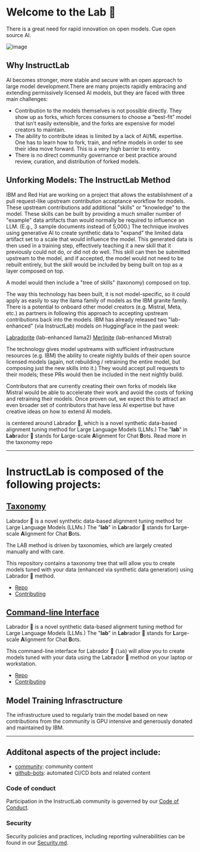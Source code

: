 # Welcome to the Lab 🔬
There is a great need for rapid innovation on open models.
Cue open source AI. 

![image](https://github.com/instruct-lab/community/assets/85503753/25fcefc7-a7ac-4511-90df-dc397ba741d5)

## Why InstructLab
AI becomes stronger, more stable and secure with an open approach to large model development.There are many projects rapidly embracing and extending permissively licensed AI models, but they are faced with three main challenges:
* Contribution to the models themselves is not possible directly.  They show up as forks, which forces consumers to choose a “best-fit” model that isn’t easily extensible, and the forks are expensive for model creators to maintain.
* The ability to contribute ideas is limited by a lack of AI/ML expertise.  One has to learn how to fork, train, and refine models in order to see their idea move forward.  This is a very high barrier to entry.
* There is no direct community governance or best practice around review, curation, and distribution of forked models.

## Unforking Models: The InstructLab Method
IBM and Red Hat are working on a project that allows the establishment of a pull request-like upstream contribution acceptance workflow for models. These upstream contributions add additional "skills" or "knowledge" to the model. These skills can be built by providing a much smaller number of "example" data artifacts than would normally be required to influence an LLM. (E.g., 3 sample documents instead of 5,000.) The technique involves using generative AI to create synthetic data to "expand" the limited data artifact set to a scale that would influence the model. This generated data is then used in a training step, effectively teaching it a new skill that it previously could not do, or did not do well.  This skill can then be submitted upstream to the model, and if accepted, the model would not need to be rebuilt entirely, but the skill would be included by being built on top as a layer composed on top.

A model would then include a "tree of skills" (taxonomy) composed on top.

The way this technology has been built, it is not model-specific, so it could apply as easily to say the llama family of models as the IBM granite family. There is a potential to onboard other model creators (e.g. Mistral, Meta, etc.) as partners in following this approach to accepting upstream contributions back into the models. IBM has already released two "lab-enhanced" (via InstructLab) models on HuggingFace in the past week:

[Labradorite](https://huggingface.co/ibm/labradorite-13b) (lab-enhanced llama2)
[Merlinite](https://huggingface.co/ibm/merlinite-7b) (lab-enhanced Mistral)

The technology gives model upstreams with sufficient infrastructure resources (e.g. IBM) the ability to create nightly builds of their open source licensed models (again, not rebuilding / retraining the entire model, but composing just the new skills into it.) They would accept pull requests to their models; these PRs would then be included in the next nightly build.

Contributors that are currently creating their own forks of models like Mistral would be able to accelerate their work and avoid the costs of forking and retraining their models.  Once proven out, we expect this to attract an even broader set of contributors that have less AI expertise but have creative ideas on how to extend AI models.





















is centered around Labrador 🐶, which is a novel synthetic data-based alignment tuning method for Large 
Language Models (LLMs.) The "**lab**" in **Lab**rador 🐶 stands for **L**arge-scale **A**lignment for Chat **B**ots.
Read more in the taxonomy repo

---

# InstructLab is composed of the following projects:

## [Taxonomy](https://github.com/instruct-lab/taxonomy)

Labrador 🐶 is a novel synthetic data-based alignment tuning method for Large 
Language Models (LLMs.) The "**lab**" in **Lab**rador 🐶 stands for **L**arge-scale **A**lignment for Chat **B**ots.

The LAB method is driven by taxonomies, which are largely created manually and with care.

This repository contains a taxonomy tree that will allow you to create models tuned with your data (enhanced via synthetic data generation) using Labrador 🐶 method.

- [Repo]()
- [Contributing]()

## [Command-line Interface](https://github.com/instruct-lab/cli)

Labrador 🐶 is a novel synthetic data-based alignment tuning method for Large 
Language Models (LLMs.) The "**lab**" in **Lab**rador 🐶 stands for **L**arge-scale **A**lignment for Chat **B**ots.

This command-line interface for Labrador 🐶 (`lab`) will allow you to create models tuned 
with your data using the Labrador 🐶 method on your laptop or workstation.

- [Repo]()
- [Contributing]()
  
## Model Training Infrasctructure

The infrastructure used to regularly train the model based on new contributions from the community is GPU intensive and generously donated and maintained by IBM.

---

## Additonal aspects of the project include:

- [community](): community content
- [github-bots](): automated CI/CD bots and related content


### Code of conduct
Participation in the InstructLab community is governed by our [Code of Conduct](https://github.com/instruct-lab/community/edit/main/README-ORG.md#:~:text=CODEOWNERS-,CODE_OF_CONDUCT,-.md).

### Security
Security policies and practices, including reporting vulnerabilities can be found in our [Security.md]().
